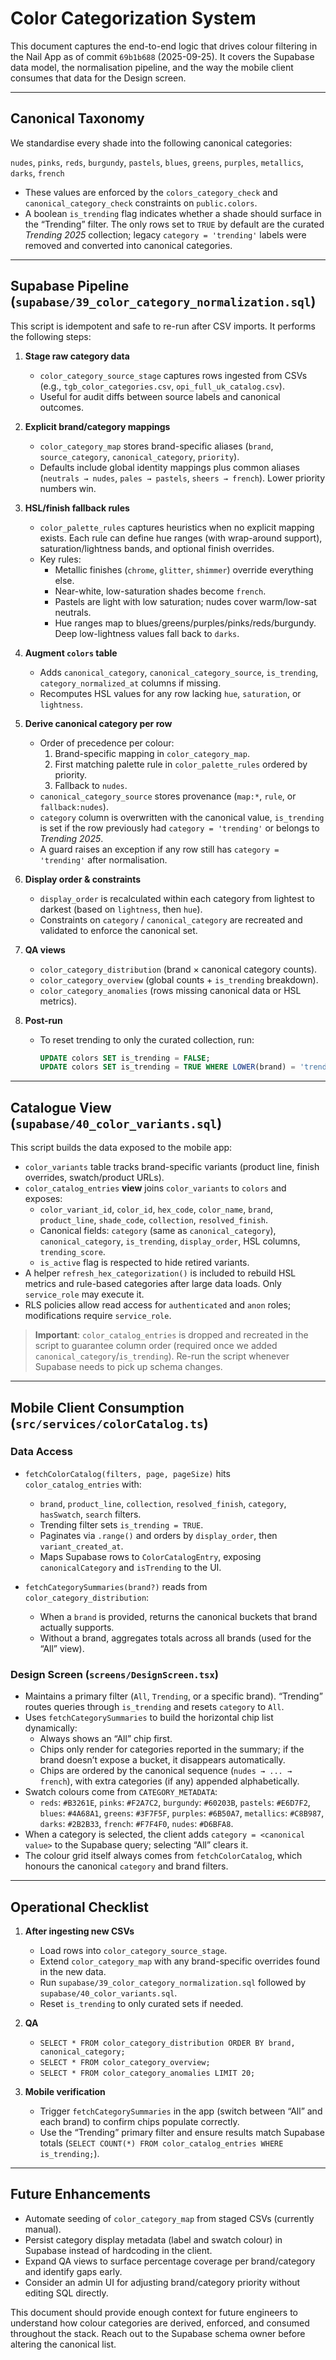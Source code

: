 # Color Categorization System

This document captures the end-to-end logic that drives colour filtering in the Nail App as of commit `69b1b688` (2025-09-25). It covers the Supabase data model, the normalisation pipeline, and the way the mobile client consumes that data for the Design screen.

---

## Canonical Taxonomy

We standardise every shade into the following canonical categories:

`nudes`, `pinks`, `reds`, `burgundy`, `pastels`, `blues`, `greens`, `purples`, `metallics`, `darks`, `french`

- These values are enforced by the `colors_category_check` and `canonical_category_check` constraints on `public.colors`.
- A boolean `is_trending` flag indicates whether a shade should surface in the “Trending” filter. The only rows set to `TRUE` by default are the curated *Trending 2025* collection; legacy `category = 'trending'` labels were removed and converted into canonical categories.

---

## Supabase Pipeline (`supabase/39_color_category_normalization.sql`)

This script is idempotent and safe to re-run after CSV imports. It performs the following steps:

1. **Stage raw category data**
   - `color_category_source_stage` captures rows ingested from CSVs (e.g., `tgb_color_categories.csv`, `opi_full_uk_catalog.csv`).
   - Useful for audit diffs between source labels and canonical outcomes.

2. **Explicit brand/category mappings**
   - `color_category_map` stores brand-specific aliases (`brand`, `source_category`, `canonical_category`, `priority`).
   - Defaults include global identity mappings plus common aliases (`neutrals → nudes`, `pales → pastels`, `sheers → french`). Lower priority numbers win.

3. **HSL/finish fallback rules**
   - `color_palette_rules` captures heuristics when no explicit mapping exists. Each rule can define hue ranges (with wrap-around support), saturation/lightness bands, and optional finish overrides.
   - Key rules:
     - Metallic finishes (`chrome`, `glitter`, `shimmer`) override everything else.
     - Near-white, low-saturation shades become `french`.
     - Pastels are light with low saturation; nudes cover warm/low-sat neutrals.
     - Hue ranges map to blues/greens/purples/pinks/reds/burgundy. Deep low-lightness values fall back to `darks`.

4. **Augment `colors` table**
   - Adds `canonical_category`, `canonical_category_source`, `is_trending`, `category_normalized_at` columns if missing.
   - Recomputes HSL values for any row lacking `hue`, `saturation`, or `lightness`.

5. **Derive canonical category per row**
   - Order of precedence per colour:
     1. Brand-specific mapping in `color_category_map`.
     2. First matching palette rule in `color_palette_rules` ordered by priority.
     3. Fallback to `nudes`.
   - `canonical_category_source` stores provenance (`map:*`, `rule`, or `fallback:nudes`).
   - `category` column is overwritten with the canonical value, `is_trending` is set if the row previously had `category = 'trending'` or belongs to *Trending 2025*.
   - A guard raises an exception if any row still has `category = 'trending'` after normalisation.

6. **Display order & constraints**
   - `display_order` is recalculated within each category from lightest to darkest (based on `lightness`, then `hue`).
   - Constraints on `category` / `canonical_category` are recreated and validated to enforce the canonical set.

7. **QA views**
   - `color_category_distribution` (brand × canonical category counts).
   - `color_category_overview` (global counts + `is_trending` breakdown).
   - `color_category_anomalies` (rows missing canonical data or HSL metrics).

8. **Post-run**
   - To reset trending to only the curated collection, run:
     ```sql
     UPDATE colors SET is_trending = FALSE;
     UPDATE colors SET is_trending = TRUE WHERE LOWER(brand) = 'trending 2025';
     ```

---

## Catalogue View (`supabase/40_color_variants.sql`)

This script builds the data exposed to the mobile app:

- `color_variants` table tracks brand-specific variants (product line, finish overrides, swatch/product URLs).
- `color_catalog_entries` **view** joins `color_variants` to `colors` and exposes:
  - `color_variant_id`, `color_id`, `hex_code`, `color_name`, `brand`, `product_line`, `shade_code`, `collection`, `resolved_finish`.
  - Canonical fields: `category` (same as `canonical_category`), `canonical_category`, `is_trending`, `display_order`, HSL columns, `trending_score`.
  - `is_active` flag is respected to hide retired variants.
- A helper `refresh_hex_categorization()` is included to rebuild HSL metrics and rule-based categories after large data loads. Only `service_role` may execute it.
- RLS policies allow read access for `authenticated` and `anon` roles; modifications require `service_role`.

> **Important**: `color_catalog_entries` is dropped and recreated in the script to guarantee column order (required once we added `canonical_category`/`is_trending`). Re-run the script whenever Supabase needs to pick up schema changes.

---

## Mobile Client Consumption (`src/services/colorCatalog.ts`)

### Data Access

- `fetchColorCatalog(filters, page, pageSize)` hits `color_catalog_entries` with:
  - `brand`, `product_line`, `collection`, `resolved_finish`, `category`, `hasSwatch`, `search` filters.
  - Trending filter sets `is_trending = TRUE`.
  - Paginates via `.range()` and orders by `display_order`, then `variant_created_at`.
  - Maps Supabase rows to `ColorCatalogEntry`, exposing `canonicalCategory` and `isTrending` to the UI.

- `fetchCategorySummaries(brand?)` reads from `color_category_distribution`:
  - When a `brand` is provided, returns the canonical buckets that brand actually supports.
  - Without a brand, aggregates totals across all brands (used for the “All” view).

### Design Screen (`screens/DesignScreen.tsx`)

- Maintains a primary filter (`All`, `Trending`, or a specific brand). “Trending” routes queries through `is_trending` and resets `category` to `All`.
- Uses `fetchCategorySummaries` to build the horizontal chip list dynamically:
  - Always shows an “All” chip first.
  - Chips only render for categories reported in the summary; if the brand doesn’t expose a bucket, it disappears automatically.
  - Chips are ordered by the canonical sequence (`nudes → ... → french`), with extra categories (if any) appended alphabetically.
- Swatch colours come from `CATEGORY_METADATA`:
  - `reds`: `#B3261E`, `pinks`: `#F2A7C2`, `burgundy`: `#60203B`, `pastels`: `#E6D7F2`, `blues`: `#4A68A1`, `greens`: `#3F7F5F`, `purples`: `#6B50A7`, `metallics`: `#C8B987`, `darks`: `#2B2B33`, `french`: `#F7F4F0`, `nudes`: `#D6BFA8`.
- When a category is selected, the client adds `category = <canonical value>` to the Supabase query; selecting “All” clears it.
- The colour grid itself always comes from `fetchColorCatalog`, which honours the canonical `category` and brand filters.

---

## Operational Checklist

1. **After ingesting new CSVs**
   - Load rows into `color_category_source_stage`.
   - Extend `color_category_map` with any brand-specific overrides found in the new data.
   - Run `supabase/39_color_category_normalization.sql` followed by `supabase/40_color_variants.sql`.
   - Reset `is_trending` to only curated sets if needed.

2. **QA**
   - `SELECT * FROM color_category_distribution ORDER BY brand, canonical_category;`
   - `SELECT * FROM color_category_overview;`
   - `SELECT * FROM color_category_anomalies LIMIT 20;`

3. **Mobile verification**
   - Trigger `fetchCategorySummaries` in the app (switch between “All” and each brand) to confirm chips populate correctly.
   - Use the “Trending” primary filter and ensure results match Supabase totals (`SELECT COUNT(*) FROM color_catalog_entries WHERE is_trending;`).

---

## Future Enhancements

- Automate seeding of `color_category_map` from staged CSVs (currently manual).
- Persist category display metadata (label and swatch colour) in Supabase instead of hardcoding in the client.
- Expand QA views to surface percentage coverage per brand/category and identify gaps early.
- Consider an admin UI for adjusting brand/category priority without editing SQL directly.

This document should provide enough context for future engineers to understand how colour categories are derived, enforced, and consumed throughout the stack. Reach out to the Supabase schema owner before altering the canonical list.
